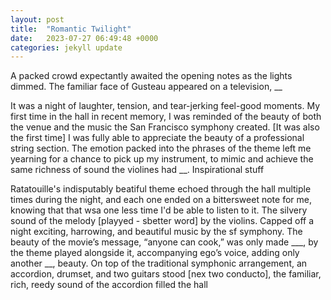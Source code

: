 ```yaml
---
layout: post
title:  "Romantic Twilight"
date:   2023-07-27 06:49:48 +0000
categories: jekyll update
---
```

A packed crowd expectantly awaited the opening notes as the lights dimmed. The familiar face of Gusteau appeared on a television, __

It was a night of laughter, tension, and tear-jerking feel-good moments. My first time in the hall in recent memory, I was reminded of the beauty of both the venue and the music the San Francisco symphony created. [It was also the first time] I was fully able to appreciate the beauty of a professional string section. The emotion packed into the phrases of the theme left me yearning for a chance to pick up my instrument, to mimic and achieve the same richness of sound the violines had __. Inspirational stuff

Ratatouille's indisputably beatiful theme echoed through the hall multiple times during the night, and each one ended on a bittersweet note for me, knowing that that wsa one less time I'd be able to listen to it. The silvery sound of the melody [playyed - sbetter word] by the violins. Capped off a night exciting, harrowing, and beautiful music by the sf symphony. The beauty of the movie’s message, “anyone can cook,” was only made ___, by the theme played alongside it, accompanying ego’s voice, adding only another __, beauty. 
On top of the traditional symphonic arrangement, an accordion, drumset, and two guitars stood [nex two conducto], the familiar, rich, reedy sound of the accordion filled the hall 
